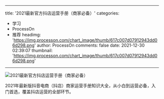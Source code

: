 
---
title: '2021最新官方抖店运营手册（商家必备）'
categories: 
 - 学习
 - ProcessOn
 - 推荐
headimg: 'https://img.processon.com/chart_image/thumb/617c007d07912943dd06d298.png'
author: ProcessOn
comments: false
date: 2021-12-30 02:39:07
thumbnail: 'https://img.processon.com/chart_image/thumb/617c007d07912943dd06d298.png'
---

<div>   
<img class="thumb" alt="2021最新官方抖店运营手册（商家必备）" src="https://img.processon.com/chart_image/thumb/617c007d07912943dd06d298.png" referrerpolicy="no-referrer">
<p>2021年最新版抖音电商（抖店）商家运营手册知识大全，从小白到运营必备，入门首选，覆盖抖店运营的全部环节。</p>  
</div>
            